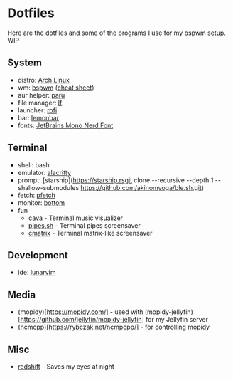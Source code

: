 # Dotfiles

Here are the dotfiles and some of the programs I use for my bspwm setup. WIP

## System
- distro: [Arch Linux](https://archlinux.org)
- wm: [bspwm](https://github.com/baskerville/bspwm) ([cheat sheet](https://gist.github.com/amit08255/43ed6efdc1952d88f9a61e86f375e924))
- aur helper: [paru](https://github.com/Morganamilo/paru)
- file manager: [lf](https://github.com/gokcehan/lf)
- launcher: [rofi](https://github.com/davatorium/rofi)
- bar: [lemonbar](https://github.com/LemonBoy/bar)
- fonts: [JetBrains Mono Nerd Font](https://github.com/JetBrains/JetBrainsMono)

## Terminal
- shell: bash
- emulator: [alacritty](https://alacritty.org/)
- prompt: [starship](https://starship.rsgit clone --recursive --depth 1 --shallow-submodules https://github.com/akinomyoga/ble.sh.git)
- fetch: [pfetch](https://github.com/dylanaraps/pfetch)
- monitor: [bottom](https://github.com/ClementTsang/bottom)
- fun
    - [cava](https://github.com/karlstav/cava) - Terminal music visualizer
    - [pipes.sh](https://github.com/pipeseroni/pipes.sh) - Terminal pipes screensaver
    - [cmatrix](https://github.com/abishekvashok/cmatrix) - Terminal matrix-like screensaver

## Development
- ide: [lunarvim](https://www.lunarvim.org/)

## Media
- (mopidy)[https://mopidy.com/] - used with (mopidy-jellyfin)[https://github.com/jellyfin/mopidy-jellyfin] for my Jellyfin server
- (ncmcpp)[https://rybczak.net/ncmpcpp/] - for controlling mopidy

## Misc
- [redshift](http://jonls.dk/redshift/) - Saves my eyes at night
